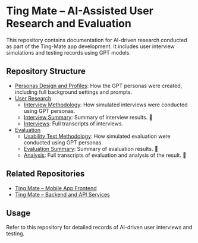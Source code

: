 # Ting Mate – AI-Assisted User Research and Evaluation

This repository contains documentation for AI-driven research conducted as part of the Ting-Mate app development. It includes user interview simulations and testing records using GPT models.

## Repository Structure

- [Personas Design and Profiles](./personas_design.md): How the GPT personas were created, including full background settings and prompts.
- [User Research](./user_interviews/)
  - [Interview Methodology](./user_interviews/interview_methodology.md): How simulated interviews were conducted using GPT personas.
  - [Interview Summary](./user_interviews/interview_summary.md): Summary of interview results. 🚧
  - [Interviews](./user_interviews/interviews/): Full transcripts of interviews.
- [Evaluation](./evaluation/)
  - [Usability Test Methodology](./evaluation/evaluation_methodology.md): How simulated evaluation were conducted using GPT personas.
  - [Evaluation Summary](evaluation/evaluation_summary.md): Summary of evaluation results. 🚧
  - [Analysis](./evaluation/analysis/): Full transcripts of evaluation and analysis of the result. 🚧

## Related Repositories

- [Ting Mate – Mobile App Frontend](https://github.com/vivi2393142/ting-mate-frontend)
- [Ting Mate – Backend and API Services](https://github.com/vivi2393142/ting-mate-backend)

## Usage

Refer to this repository for detailed records of AI-driven user interviews and testing.
